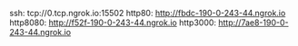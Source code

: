 ssh: tcp://0.tcp.ngrok.io:15502 
http80: http://fbdc-190-0-243-44.ngrok.io 
http8080: http://f52f-190-0-243-44.ngrok.io 
http3000: http://7ae8-190-0-243-44.ngrok.io 
